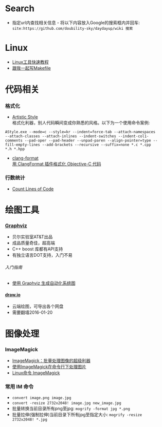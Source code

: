 
# Search
- 指定url内查找相关信息 - 将以下内容放入Google的搜索框内并回车:   
    `site:https://github.com/doubility-sky/daydayup/wiki 搜索`

# Linux
- [Linux工具快速教程](https://github.com/me115/linuxtools_rst)
- [跟我一起写Makefile](https://github.com/seisman/how-to-write-makefile)

# 代码相关
### 格式化
- [Artistic Style](http://astyle.sourceforge.net/)   
  格式化利器，别人代码瞬间变成你熟悉的风格。以下为一个使用命令案例:
```
AStyle.exe --mode=c --style=kr --indent=force-tab --attach-namespaces --attach-classes --attach-inlines --indent-switches --indent-col1-comments --pad-oper --pad-header --unpad-paren --align-pointer=type --fill-empty-lines --add-brackets --recursive --suffix=none *.c *.cpp *.h *.hpp
```
- [clang-format](http://clang.llvm.org/docs/ClangFormat.html)  
  [用 ClangFormat 插件格式化 Objective-C 代码](http://phenmod.com/blog/2015/11/17/use-clangformat-to-format-objective-c-code/)

### 行数统计
- [Count Lines of Code](https://github.com/AlDanial/cloc)


# 绘图工具
### [Graphviz](http://www.graphviz.org/) 
- 贝尔实验室AT&T出品
- 成品质量奇佳，超高端
- C++ boost 库都有API支持
- 有独立语言DOT支持，入门不易

###### 入门指南
- [使用 Graphviz 生成自动化系统图](http://www.ibm.com/developerworks/cn/aix/library/au-aix-graphviz/)

#### [draw.io](https://www.draw.io/)
- 云端绘图，可导出各个网盘
- 需要翻墙2016-01-20


# 图像处理
### ImageMagick
- [ImageMagick：批量处理图像的超级利器](http://blog.sina.com.cn/s/blog_ba532aea0101bty5.html)
- [使用ImageMagick在命令行下处理图片](http://blog.just4fun.site/use-ImageMagick.html)
- [Linux命令 ImageMagick](http://pytool.com/2016/01/06/%E5%B8%B8%E7%94%A8%E5%91%BD%E4%BB%A4-2016-01-01-Linux%E5%91%BD%E4%BB%A4-ImageMagick/)

### 常用 IM 命令
- `convert image.png image.jpg`
- `convert -resize 2732x2048! image.jpg new_image.jpg`
- 批量转换当前目录所有png至jpg: `mogrify -format jpg *.png`
- 批量拉伸(强制拉伸)当前目录下所有jpg至指定大小: `mogrify -resize 2732x2048! *.jpg`




